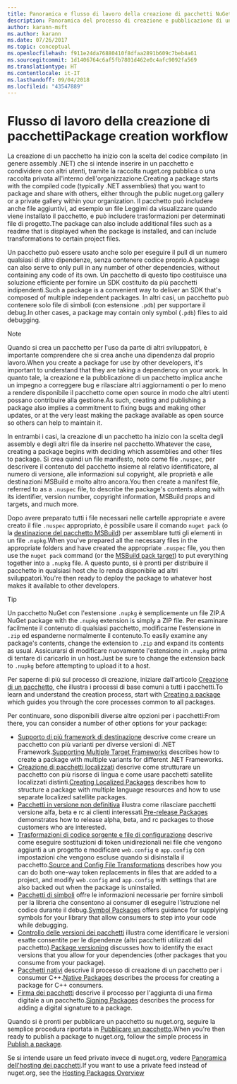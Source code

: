 ```yaml
---
title: Panoramica e flusso di lavoro della creazione di pacchetti NuGet
description: Panoramica del processo di creazione e pubblicazione di un pacchetto NuGet, con collegamenti ad altre parti specifiche del processo.
author: karann-msft
ms.author: karann
ms.date: 07/26/2017
ms.topic: conceptual
ms.openlocfilehash: f911e24da76880410f8dfaa2891b609c7beb4a61
ms.sourcegitcommit: 1d1406764c6af5fb7801d462e0c4afc9092fa569
ms.translationtype: HT
ms.contentlocale: it-IT
ms.lasthandoff: 09/04/2018
ms.locfileid: "43547889"
---
```

# <a name="package-creation-workflow"></a><span data-ttu-id="42dda-103">Flusso di lavoro della creazione di pacchetti</span><span class="sxs-lookup"><span data-stu-id="42dda-103">Package creation workflow</span></span>

<span data-ttu-id="42dda-104">La creazione di un pacchetto ha inizio con la scelta del codice compilato (in genere assembly .NET) che si intende inserire in un pacchetto e condividere con altri utenti, tramite la raccolta nuget.org pubblica o una raccolta privata all'interno dell'organizzazione.</span><span class="sxs-lookup"><span data-stu-id="42dda-104">Creating a package starts with the compiled code (typically .NET assemblies) that you want to package and share with others, either through the public nuget.org gallery or a private gallery within your organization.</span></span> <span data-ttu-id="42dda-105">Il pacchetto può includere anche file aggiuntivi, ad esempio un file Leggimi da visualizzare quando viene installato il pacchetto, e può includere trasformazioni per determinati file di progetto.</span><span class="sxs-lookup"><span data-stu-id="42dda-105">The package can also include additional files such as a readme that is displayed when the package is installed, and can include transformations to certain project files.</span></span>

<span data-ttu-id="42dda-106">Un pacchetto può essere usato anche solo per eseguire il pull di un numero qualsiasi di altre dipendenze, senza contenere codice proprio.</span><span class="sxs-lookup"><span data-stu-id="42dda-106">A package can also serve to only pull in any number of other dependencies, without containing any code of its own.</span></span> <span data-ttu-id="42dda-107">Un pacchetto di questo tipo costituisce una soluzione efficiente per fornire un SDK costituito da più pacchetti indipendenti.</span><span class="sxs-lookup"><span data-stu-id="42dda-107">Such a package is a convenient way to deliver an SDK that's composed of multiple independent packages.</span></span> <span data-ttu-id="42dda-108">In altri casi, un pacchetto può contenere solo file di simboli (con estensione `.pdb`) per supportare il debug.</span><span class="sxs-lookup"><span data-stu-id="42dda-108">In other cases, a package may contain only symbol (`.pdb`) files to aid debugging.</span></span>

> [!Note]
> <span data-ttu-id="42dda-109">Quando si crea un pacchetto per l'uso da parte di altri sviluppatori, è importante comprendere che si crea anche una dipendenza dal proprio lavoro.</span><span class="sxs-lookup"><span data-stu-id="42dda-109">When you create a package for use by other developers, it's important to understand that they are taking a dependency on your work.</span></span> <span data-ttu-id="42dda-110">In quanto tale, la creazione e la pubblicazione di un pacchetto implica anche un impegno a correggere bug e rilasciare altri aggiornamenti o per lo meno a rendere disponibile il pacchetto come open source in modo che altri utenti possano contribuire alla gestione.</span><span class="sxs-lookup"><span data-stu-id="42dda-110">As such, creating and publishing a package also implies a commitment to fixing bugs and making other updates, or at the very least making the package available as open source so others can help to maintain it.</span></span>

<span data-ttu-id="42dda-111">In entrambi i casi, la creazione di un pacchetto ha inizio con la scelta degli assembly e degli altri file da inserire nel pacchetto.</span><span class="sxs-lookup"><span data-stu-id="42dda-111">Whatever the case, creating a package begins with deciding which assemblies and other files to package.</span></span> <span data-ttu-id="42dda-112">Si crea quindi un file manifesto, noto come file `.nuspec`, per descrivere il contenuto del pacchetto insieme al relativo identificatore, al numero di versione, alle informazioni sul copyright, alle proprietà e alle destinazioni MSBuild e molto altro ancora.</span><span class="sxs-lookup"><span data-stu-id="42dda-112">You then create a manifest file, referred to as a `.nuspec` file, to describe the package's contents along with its identifier, version number, copyright information, MSBuild props and targets, and much more.</span></span>

<span data-ttu-id="42dda-113">Dopo avere preparato tutti i file necessari nelle cartelle appropriate e avere creato il file `.nuspec` appropriato, è possibile usare il comando `nuget pack` (o la [destinazione del pacchetto MSBuild](../reference/msbuild-targets.md)) per assemblare tutti gli elementi in un file `.nupkg`.</span><span class="sxs-lookup"><span data-stu-id="42dda-113">When you've prepared all the necessary files in the appropriate folders and have created the appropriate `.nuspec` file, you then use the `nuget pack` command (or the [MSBuild pack target](../reference/msbuild-targets.md)) to put everything together into a `.nupkg` file.</span></span> <span data-ttu-id="42dda-114">A questo punto, si è pronti per distribuire il pacchetto in qualsiasi host che lo renda disponibile ad altri sviluppatori.</span><span class="sxs-lookup"><span data-stu-id="42dda-114">You're then ready to deploy the package to whatever host makes it available to other developers.</span></span>

> [!Tip]
> <span data-ttu-id="42dda-115">Un pacchetto NuGet con l'estensione `.nupkg` è semplicemente un file ZIP.</span><span class="sxs-lookup"><span data-stu-id="42dda-115">A NuGet package with the `.nupkg` extension is simply a ZIP file.</span></span> <span data-ttu-id="42dda-116">Per esaminare facilmente il contenuto di qualsiasi pacchetto, modificarne l'estensione in `.zip` ed espanderne normalmente il contenuto.</span><span class="sxs-lookup"><span data-stu-id="42dda-116">To easily examine any package's contents, change the extension to `.zip` and expand its contents as usual.</span></span> <span data-ttu-id="42dda-117">Assicurarsi di modificare nuovamente l'estensione in `.nupkg` prima di tentare di caricarlo in un host.</span><span class="sxs-lookup"><span data-stu-id="42dda-117">Just be sure to change the extension back to `.nupkg` before attempting to upload it to a host.</span></span>

<span data-ttu-id="42dda-118">Per saperne di più sul processo di creazione, iniziare dall'articolo [Creazione di un pacchetto](../create-packages/creating-a-package.md), che illustra i processi di base comuni a tutti i pacchetti.</span><span class="sxs-lookup"><span data-stu-id="42dda-118">To learn and understand the creation process, start with [Creating a package](../create-packages/creating-a-package.md) which guides you through the core processes common to all packages.</span></span>

<span data-ttu-id="42dda-119">Per continuare, sono disponibili diverse altre opzioni per i pacchetti:</span><span class="sxs-lookup"><span data-stu-id="42dda-119">From there, you can consider a number of other options for your package:</span></span>

- <span data-ttu-id="42dda-120">[Supporto di più framework di destinazione](../create-packages/supporting-multiple-target-frameworks.md) descrive come creare un pacchetto con più varianti per diverse versioni di .NET Framework.</span><span class="sxs-lookup"><span data-stu-id="42dda-120">[Supporting Multiple Target Frameworks](../create-packages/supporting-multiple-target-frameworks.md) describes how to create a package with multiple variants for different .NET Frameworks.</span></span>
- <span data-ttu-id="42dda-121">[Creazione di pacchetti localizzati](../create-packages/creating-localized-packages.md) descrive come strutturare un pacchetto con più risorse di lingua e come usare pacchetti satellite localizzati distinti.</span><span class="sxs-lookup"><span data-stu-id="42dda-121">[Creating Localized Packages](../create-packages/creating-localized-packages.md) describes how to structure a package with multiple language resources and how to use separate localized satellite packages.</span></span>
- <span data-ttu-id="42dda-122">[Pacchetti in versione non definitiva](../create-packages/prerelease-packages.md) illustra come rilasciare pacchetti versione alfa, beta e rc ai clienti interessati.</span><span class="sxs-lookup"><span data-stu-id="42dda-122">[Pre-release Packages](../create-packages/prerelease-packages.md) demonstrates how to release alpha, beta, and rc packages to those customers who are interested.</span></span>
- <span data-ttu-id="42dda-123">[Trasformazioni di codice sorgente e file di configurazione](../create-packages/source-and-config-file-transformations.md) descrive come eseguire sostituzioni di token unidirezionali nei file che vengono aggiunti a un progetto e modificare `web.config` e `app.config` con impostazioni che vengono escluse quando si disinstalla il pacchetto.</span><span class="sxs-lookup"><span data-stu-id="42dda-123">[Source and Config File Transformations](../create-packages/source-and-config-file-transformations.md) describes how you can do both one-way token replacements in files that are added to a project, and modify `web.config` and `app.config` with settings that are also backed out when the package is uninstalled.</span></span>
- <span data-ttu-id="42dda-124">[Pacchetti di simboli](../create-packages/symbol-packages.md) offre le informazioni necessarie per fornire simboli per la libreria che consentono ai consumer di eseguire l'istruzione nel codice durante il debug.</span><span class="sxs-lookup"><span data-stu-id="42dda-124">[Symbol Packages](../create-packages/symbol-packages.md) offers guidance for supplying symbols for your library that allow consumers to step into your code while debugging.</span></span>
- <span data-ttu-id="42dda-125">[Controllo delle versioni dei pacchetti](../reference/package-versioning.md) illustra come identificare le versioni esatte consentite per le dipendenze (altri pacchetti utilizzati dal pacchetto).</span><span class="sxs-lookup"><span data-stu-id="42dda-125">[Package versioning](../reference/package-versioning.md) discusses how to identify the exact versions that you allow for your dependencies (other packages that you consume from your package).</span></span>
- <span data-ttu-id="42dda-126">[Pacchetti nativi](../create-packages/native-packages.md) descrive il processo di creazione di un pacchetto per i consumer C++.</span><span class="sxs-lookup"><span data-stu-id="42dda-126">[Native Packages](../create-packages/native-packages.md) describes the process for creating a package for C++ consumers.</span></span>
- <span data-ttu-id="42dda-127">[Firma dei pacchetti](../create-packages/sign-a-package.md) descrive il processo per l'aggiunta di una firma digitale a un pacchetto.</span><span class="sxs-lookup"><span data-stu-id="42dda-127">[Signing Packages](../create-packages/sign-a-package.md) describes the process for adding a digital signature to a package.</span></span>

<span data-ttu-id="42dda-128">Quando si è pronti per pubblicare un pacchetto su nuget.org, seguire la semplice procedura riportata in [Pubblicare un pacchetto](../create-packages/publish-a-package.md).</span><span class="sxs-lookup"><span data-stu-id="42dda-128">When you're then ready to publish a package to nuget.org, follow the simple process in [Publish a package](../create-packages/publish-a-package.md).</span></span>

<span data-ttu-id="42dda-129">Se si intende usare un feed privato invece di nuget.org, vedere [Panoramica dell'hosting dei pacchetti](../hosting-packages/overview.md).</span><span class="sxs-lookup"><span data-stu-id="42dda-129">If you want to use a private feed instead of nuget.org, see the [Hosting Packages Overview](../hosting-packages/overview.md)</span></span>
